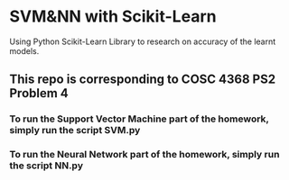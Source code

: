 # SVM&NN with Scikit-Learn
 Using Python Scikit-Learn Library to research on accuracy of the learnt models. 

## This repo is corresponding to COSC 4368 PS2 Problem 4 

### To run the Support Vector Machine part of the homework, simply run the script SVM.py

### To run the Neural Network part of the homework, simply run the script NN.py